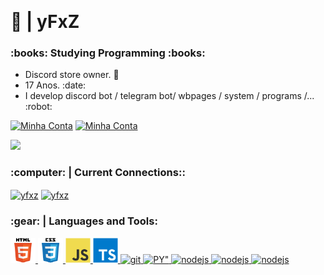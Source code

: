 <p align="center">
<br><h1 align="left">🥊 <b>|</b> yFxZ</h1>
<h3 align="left">:books: Studying Programming :books:</h3>
<ul>
    <li>Discord store owner. 🛒</li>
    <li>17 Anos. :date:</li>
    <li>I develop discord bot / telegram bot/ wbpages / system / programs /... :robot:</li>
</ul>
<a href="https://discord.com/users/295689199879716885"><img src="https://img.shields.io/badge/-@yfxzown_-4169E1?style=flat&labelColor=7289da&logo=discord&logoColor=white" alt="Minha Conta" /></a>
<a href="https://discord.gg/k5c2yKeJRA"><img src="https://img.shields.io/badge/-🎈 yFxZ Store 🎈_-4169E1?style=flat&labelColor=7289da&logo=discord&logoColor=white" alt="Minha Conta" /></a>

![](https://discord.c99.nl/widget/theme-3/295689199879716885.png)

<h3 align="left">:computer: <b>|</b> Current Connections::</h3>
<p align="left">
<a href="https://instagram.com/yfxzown" target="blank"><img align="center" src="https://cdn-icons-png.flaticon.com/512/87/87390.png" alt="yfxz" height="40" width="40" /></a>
<a href="https://www.youtube.com/@fxzowner" target="blank"><img align="center" src="https://cdn-icons-png.flaticon.com/512/109/109197.png" alt="yfxz" height="40" width="40" /></a> 
</p>
</p>


<h3 align="left">:gear: <b>|</b> Languages ​​and Tools:</h3>

<p align="left"> <a href="https://www.w3.org/html/" target="_blank"> <img src="https://raw.githubusercontent.com/devicons/devicon/master/icons/html5/html5-original-wordmark.svg" alt="html5" width="40" height="40"/> </a><a href="https://www.w3schools.com/css/" target="_blank"> <img src="https://raw.githubusercontent.com/devicons/devicon/master/icons/css3/css3-original-wordmark.svg" alt="css3" width="40" height="40"/> </a> <a href="https://developer.mozilla.org/en-US/docs/Web/JavaScript" target="_blank"> <img src="https://raw.githubusercontent.com/devicons/devicon/master/icons/javascript/javascript-original.svg" alt="javascript" width="40" height="40"/> </a><a href="https://www.typescriptlang.org/" target="_blank"> <img src="https://raw.githubusercontent.com/devicons/devicon/master/icons/typescript/typescript-original.svg" alt="typescript" width="40" height="40"/> </a> <a href="https://git-scm.com/" target="_blank"> <img src="https://www.vectorlogo.zone/logos/git-scm/git-scm-icon.svg" alt="git" width="40" height="40"/> </a> <a href="https://www.python.org/" target="_blank"> <img src="https://upload.wikimedia.org/wikipedia/commons/thumb/1/1f/Python_logo_01.svg/2048px-Python_logo_01.svg.png" alt=PY" width="40" height="40"/> </a> <a href="https://nodejs.org" target="_blank"> <img src="https://cdn-icons-png.flaticon.com/512/5968/5968322.png" alt="nodejs" width="40" height="40"/> </a> <a href="https://nodejs.org/" target="_blank"> 
 <a href="https://nodejs.org" target="_blank"> <img src="https://upload.wikimedia.org/wikipedia/commons/thumb/c/cd/Visual_Studio_2017_Logo.svg/1200px-Visual_Studio_2017_Logo.svg.png" alt="nodejs" width="40" height="40"/> </a> <a href="https://visualstudio.microsoft.com/pt-br/" target="_blank"> 
  <a href="https://visualstudio.microsoft.com/pt-br/" target="_blank"> <img src="https://upload.wikimedia.org/wikipedia/commons/thumb/2/2d/Visual_Studio_Code_1.18_icon.svg/800px-Visual_Studio_Code_1.18_icon.svg.png" alt="nodejs" width="40" height="40"/> </a> <a href="https://visualstudio.microsoft.com/pt-br/" target="_blank"> 
